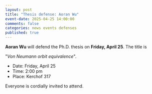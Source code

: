```yaml
---
layout: post
title: "Thesis defense: Aoran Wu"
event-date: 2025-04-25 14:00:00
comments: false
categories: news events defenses
published: true
---
```


**Aoran Wu** will defend the Ph.D. thesis on **Friday, April 25**. The title is

"_Von Neumann orbit equivalence_".

- Date: Friday, April 25
- Time: 2:00 pm
- Place: Kerchof 317

Everyone is cordially invited to attend.

